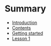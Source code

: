 # Summary

* [Introduction](README.md)
* [Contents](contents.md)
* [Getting started](getting_started.md)
* [Lesson 1](section1/lesson_1.md)

